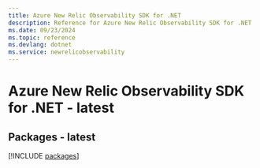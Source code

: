 ```yaml
---
title: Azure New Relic Observability SDK for .NET
description: Reference for Azure New Relic Observability SDK for .NET
ms.date: 09/23/2024
ms.topic: reference
ms.devlang: dotnet
ms.service: newrelicobservability
---
```

# Azure New Relic Observability SDK for .NET - latest
## Packages - latest
[!INCLUDE [packages](new-relic-observability-index.md)]